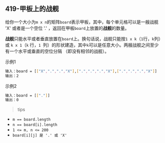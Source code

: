 ## 419-甲板上的战舰
给你一个大小为`m x n`的矩阵`board`表示甲板，其中，每个单元格可以是一艘战舰 'X' 或者是一个空位 '.' ，返回在甲板`board`上放置的**战舰**的数量。

**战舰**只能水平或者垂直放置在`board`上。换句话说，战舰只能按`1 x k`（`1`行，`k`列）或 `k x 1`（`k` 行，`1 `列）的形状建造，其中`k`可以是任意大小。两艘战舰之间至少有一个水平或垂直的空位分隔 （即没有相邻的战舰）。

示例1
```bash
输入：board = [["X",".",".","X"],[".",".",".","X"],[".",".",".","X"]]
输出：2
```

示例2
```bash
输入：board = [["."]]
输出：0
```

>tips
+ `m == board.length`
+ `n == board[i].length`
+ `1 <= m, n <= 200`
+ `board[i][j] 是 '.' 或 'X'`

